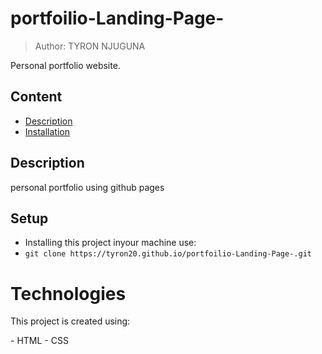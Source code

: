 # portfoilio-Landing-Page-
> Author: TYRON NJUGUNA

Personal portfolio website.

## Content

- [Description](#description)
- [Installation](#setup)

## Description
personal portfolio using github pages

## Setup
- Installing this project inyour machine use:
- `git clone https://tyron20.github.io/portfoilio-Landing-Page-.git`


# Technologies
<p>This project is created using: </p>
- HTML
- CSS

